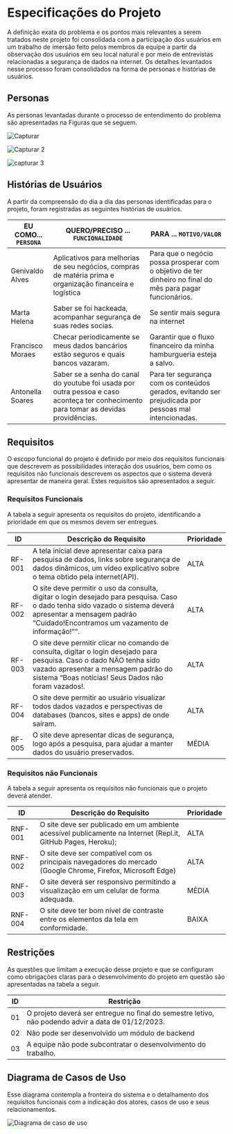 # Especificações do Projeto

A definição exata do problema e os pontos mais relevantes a serem tratados neste projeto foi consolidada com a participação dos usuários em um trabalho de imersão feito pelos membros da equipe a partir da observação dos usuários em seu local natural e por meio de entrevistas relacionadas a segurança de dados na internet. Os detalhes levantados nesse processo foram consolidados na forma de personas e histórias de usuários.

## Personas

As personas levantadas durante o processo de entendimento do problema são apresentadas na Figuras que se seguem.

![Capturar](https://user-images.githubusercontent.com/104511336/228982853-3b1f38d8-3384-4113-99ca-37a03f2f102b.PNG) 

![Capturar 2](https://user-images.githubusercontent.com/104511336/228982885-caba2134-86b7-4e59-bf73-f16d79ead89a.PNG)

![capturar 3](https://user-images.githubusercontent.com/104511336/228982931-8c7c7304-0c5a-4ae5-a2f8-f72a65c3cfe7.PNG)





## Histórias de Usuários

A partir da compreensão do dia a dia das personas identificadas para o projeto, foram registradas as seguintes histórias de usuários.

|EU COMO... `PERSONA`| QUERO/PRECISO ... `FUNCIONALIDADE` |PARA ... `MOTIVO/VALOR`                 |
|--------------------|------------------------------------|----------------------------------------|
|Genivaldo Alves | Aplicativos para melhorias de seu negócios, compras de matéria prima e organização financeira e logística        | Para que o negócio possa prosperar com o objetivo de ter  dinheiro no final do mês para pagar funcionários.          |
|Marta Helena | Saber se foi hackeada, acompanhar segurança de suas redes socias.       | Se sentir mais segura na internet             |
|Francisco Moraes | Checar periodicamente se meus dados bancários estão seguros e quais bancos vazaram.          | Garantir que o fluxo financeiro da minha hamburgueria esteja a salvo.               |
|Antonella Soares | Saber se a senha do canal do youtube foi usada por outra pessoa e caso aconteça ter conhecimento para tomar as devidas providências.           | Para ter segurança com os conteúdos gerados, evitando ser prejudicada por pessoas mal intencionadas.           |

## Requisitos

O escopo funcional do projeto é definido por meio dos requisitos funcionais que descrevem as possibilidades interação dos usuários, bem como os requisitos não funcionais descrevem os aspectos que o sistema deverá apresentar de maneira geral. Estes requisitos são apresentados a seguir.

### Requisitos Funcionais

A tabela a seguir apresenta os requisitos do projeto, identificando a prioridade em que os mesmos devem ser entregues.

|ID    | Descrição do Requisito  | Prioridade |
|------|-----------------------------------------|----|
|RF-001| A tela inicial deve apresentar  caixa para pesquisa de dados, links sobre segurança de dados dinâmicos, um vídeo explicativo sobre o tema obtido pela internet(API). | ALTA | 
|RF-002| O site deve permitir o uso da consulta, digitar o login desejado para pesquisa. Caso o dado tenha sido vazado o sistema deverá apresentar a mensagem padrão “Cuidado!Encontramos um vazamento de informação!””.    | ALTA |
|RF-003| O site deve permitir clicar no comando de consulta, digitar o login desejado para pesquisa. Caso o dado NÃO tenha sido vazado apresentar a mensagem padrão do sistema “Boas notícias! Seus Dados não foram vazados!.  | ALTA |
|RF-004| O site deve permitir ao usuário visualizar todos dados vazados e perspectivas de databases (bancos, sites e apps) de onde saíram. | ALTA |
|RF-005| O site deve apresentar dicas de segurança, logo após a pesquisa, para ajudar a manter dados do usuário preservados. | MÉDIA |

### Requisitos não Funcionais

A tabela a seguir apresenta os requisitos não funcionais que o projeto deverá atender.

|ID     | Descrição do Requisito  |Prioridade |
|-------|-------------------------|----|
|RNF-001| O site deve ser publicado em um ambiente acessível publicamente na Internet (Repl.it, GitHub Pages, Heroku);  | ALTA | 
|RNF-002| O site deve ser compatível com os principais navegadores do mercado (Google Chrome, Firefox, Microsoft Edge) |  ALTA | 
|RNF-003| O site deverá ser responsivo permitindo a visualização em um celular de forma adequada. |  MÉDIA | 
|RNF-004| O site deve ter bom nível de contraste entre os elementos da tela em conformidade. |  BAIXA | 

## Restrições

As questões que limitam a execução desse projeto e que se configuram como obrigações claras para o desenvolvimento do projeto em questão são apresentadas na tabela a seguir.

|ID| Restrição                                             |
|--|-------------------------------------------------------|
|01| O projeto deverá ser entregue no final do semestre letivo, não podendo advir a data de 01/12/2023. |
|02| Não pode ser desenvolvido um módulo de backend        |
|03| A equipe não pode subcontratar o desenvolvimento do trabalho.       |

## Diagrama de Casos de Uso

Esse diagrama contempla a fronteira do sistema e o detalhamento dos requisitos funcionais com a indicação dos atores, casos de uso e seus relacionamentos. 

![Diagrama de caso de uso](https://user-images.githubusercontent.com/104511336/228986405-d8ffa1af-a802-4843-b07d-f07e03ebc8a2.PNG)
